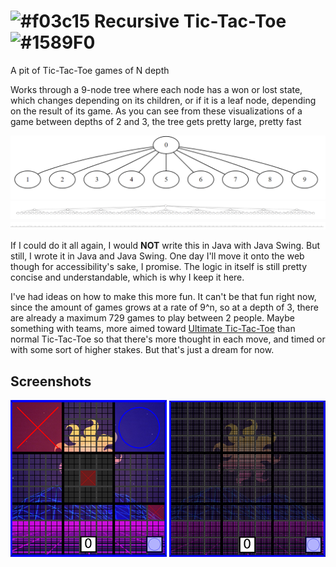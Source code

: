 # ![#f03c15](https://placehold.co/15x15/f03c15/f03c15.png) Recursive Tic-Tac-Toe ![#1589F0](https://placehold.co/15x15/1589F0/1589F0.png)

A pit of Tic-Tac-Toe games of N depth

Works through a 9-node tree where each node has a won or lost state, which changes depending on its children, or if it is a leaf node, depending on the result of its game.
As you can see from these visualizations of a game between depths of 2 and 3, the tree gets pretty large, pretty fast

![1 Depth Tree Display](<readme/1 depth tree.png>)
![2 Depth Tree Display](<readme/2 depth tree.png>)
![3 Depth Tree Display](<readme/3 depth tree.png>)

If I could do it all again, I would **NOT** write this in Java with Java Swing. But still, I wrote it in Java and Java Swing. One day I'll move it onto the web though for accessibility's sake, I promise. The logic in itself is still pretty concise and understandable, which is why I keep it here.

I've had ideas on how to make this more fun. It can't be that fun right now, since the amount of games grows at a rate of 9^n, so at a depth of 3, there are already a maximum 729 games to play between 2 people. Maybe something with teams, more aimed toward [Ultimate Tic-Tac-Toe](https://en.wikipedia.org/wiki/Ultimate_tic-tac-toe) than normal Tic-Tac-Toe so that there's more thought in each move, and timed or with some sort of higher stakes. But that's just a dream for now.

## Screenshots

![Display of the Game Screen at Low Depth](<readme/rttt_1.png>)
![Display of the Game Screen at High Depth](<readme/rttt_2.png>)
